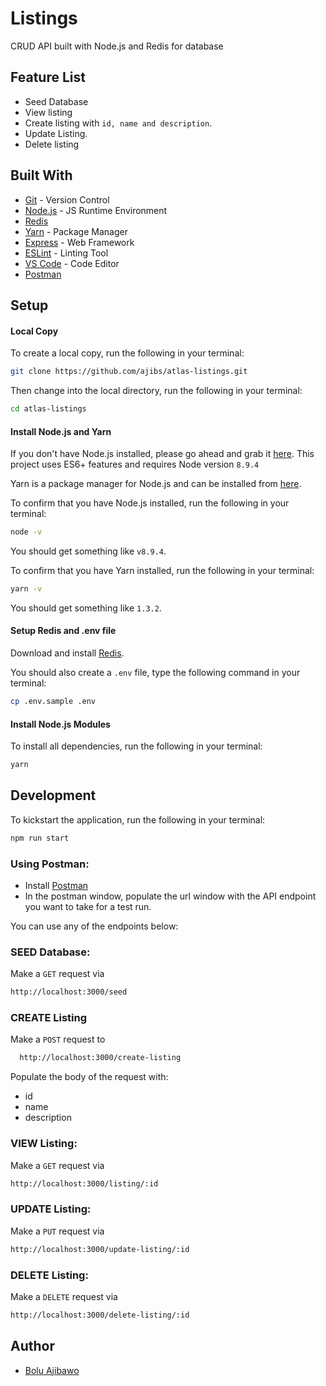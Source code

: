 # Listings
CRUD API built with Node.js and Redis for database


## Feature List
* Seed Database
* View listing
* Create listing with `id, name and description`.
* Update Listing.
* Delete listing


## Built With
- [Git](https://git-scm.com/) - Version Control
- [Node.js](https://nodejs.org/) - JS Runtime Environment
- [Redis](https://redis.io/download)
- [Yarn](https://yarnpkg.com) - Package Manager
- [Express](https://expressjs.com/en/starter/installing.html) - Web Framework
- [ESLint](https://eslint.org/) - Linting Tool
- [VS Code](https://code.visualstudio.com/) - Code Editor
- [Postman](https://chrome.google.com/webstore/detail/postman/fhbjgbiflinjbdggehcddcbncdddomop?hl=en)


## Setup
#### Local Copy
To create a local copy, run the following in your terminal:
```bash
git clone https://github.com/ajibs/atlas-listings.git
```
Then change into the local directory, run the following in your terminal:
```bash
cd atlas-listings
```

#### Install Node.js and Yarn
If you don't have Node.js installed, please go ahead and grab it [here](https://nodejs.org/). This project uses ES6+ features and requires Node version `8.9.4`

Yarn is a package manager for Node.js and can be installed from [here](https://yarnpkg.com/en/docs/install).

To confirm that you have Node.js installed, run the following in your terminal:
```bash
node -v
```
You should get something like `v8.9.4`.

To confirm that you have Yarn installed, run the following in your terminal:
```bash
yarn -v
```
You should get something like `1.3.2`.

#### Setup Redis and .env file
Download and install [Redis](https://redis.io/download). 

You should also create a `.env` file, type the following command in your terminal:
```bash
cp .env.sample .env
```

#### Install Node.js Modules
To install all dependencies, run the following in your terminal:
```bash
yarn
```

## Development
To kickstart the application, run the following in your terminal:
```bash
npm run start
```


### Using Postman:
 - Install [Postman](https://chrome.google.com/webstore/detail/postman/fhbjgbiflinjbdggehcddcbncdddomop?hl=en)
 - In the postman window, populate the url window with the API endpoint you want to take for a test run.

You can use any of the endpoints below:

### SEED Database:
Make a `GET` request via
  ```bash
  http://localhost:3000/seed
  ```

### CREATE Listing
Make a `POST` request to
```bash
  http://localhost:3000/create-listing
```
  Populate the body of the request with:
  - id
  - name
  - description

### VIEW Listing:
Make a `GET` request via
  ```bash
  http://localhost:3000/listing/:id
  ```

### UPDATE Listing:
Make a `PUT` request via
  ```bash
  http://localhost:3000/update-listing/:id
  ```

### DELETE Listing:
Make a `DELETE` request via
  ```bash
  http://localhost:3000/delete-listing/:id
  ```


## Author
* [Bolu Ajibawo](https://github.com/ajibs)
